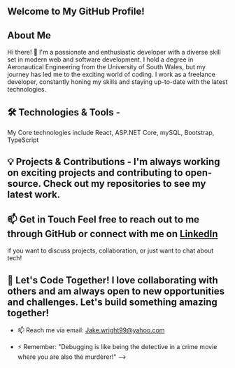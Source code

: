 ## Welcome to My GitHub Profile!

## About Me

 Hi there! 👋 I'm a passionate and enthusiastic developer with a diverse skill set in modern web and software development. I hold a degree in Aeronautical Engineering from the University of South Wales, but my journey has led me to the exciting world of coding. I work as a freelance developer, constantly honing my skills and staying up-to-date with the latest technologies.
 
## 🛠️ Technologies & Tools -
My Core technologies include React, ASP.NET Core, mySQL, Bootstrap, TypeScript

## 💡 Projects & Contributions - I'm always working on exciting projects and contributing to open-source. Check out my repositories to see my latest work.

## 📫 Get in Touch Feel free to reach out to me through GitHub or connect with me on [LinkedIn]( https://www.linkedin.com/in/jake-wright-b807ab176/)
 
if you want to discuss projects, collaboration, or just want to chat about tech! 
## 🚀 Let's Code Together! I love collaborating with others and am always open to new opportunities and challenges. Let's build something amazing together!

- 📫 Reach me via email: Jake.wright99@yahoo.com
  
- ⚡ Remember: "Debugging is like being the detective in a crime movie where you are also the murderer!"
-->

